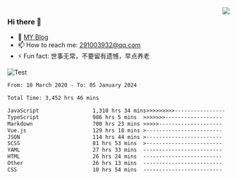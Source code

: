 <img align='right' src='https://github-readme-stats.vercel.app/api?username=niaogege&show_icons=true&theme=radical'/>

### Hi there 👋

- 🌱 [MY Blog](https://bythewayer.com/)
- 📫 How to reach me: 291003932@qq.com
- ⚡ Fun fact:  世事无常，不要留有遗憾，早点养老

![Test](https://github-readme-stats.vercel.app/api/top-langs/?username=niaogege&layout=compact)

<!--START_SECTION:waka-->

```txt
From: 10 March 2020 - To: 05 January 2024

Total Time: 3,452 hrs 46 mins

JavaScript                 1,310 hrs 34 mins>>>>>>>>>----------------   37.96 %
TypeScript                 986 hrs 5 mins  >>>>>>>------------------   28.56 %
Markdown                   700 hrs 23 mins >>>>>--------------------   20.28 %
Vue.js                     129 hrs 18 mins >------------------------   03.74 %
JSON                       114 hrs 44 mins >------------------------   03.32 %
SCSS                       81 hrs 53 mins  >------------------------   02.37 %
YAML                       27 hrs 33 mins  -------------------------   00.80 %
HTML                       26 hrs 24 mins  -------------------------   00.76 %
Other                      26 hrs 13 mins  -------------------------   00.76 %
CSS                        10 hrs 54 mins  -------------------------   00.32 %
```

<!--END_SECTION:waka-->
